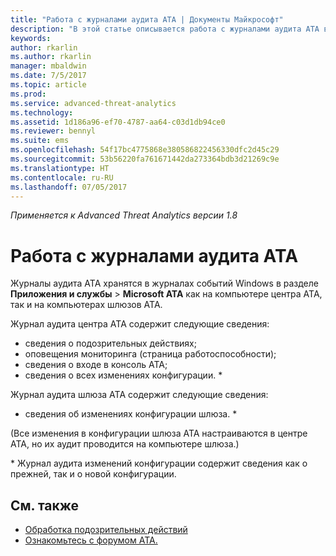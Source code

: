 ```yaml
---
title: "Работа с журналами аудита ATA | Документы Майкрософт"
description: "В этой статье описывается работа с журналами аудита ATA в журнале событий Windows."
keywords: 
author: rkarlin
ms.author: rkarlin
manager: mbaldwin
ms.date: 7/5/2017
ms.topic: article
ms.prod: 
ms.service: advanced-threat-analytics
ms.technology: 
ms.assetid: 1d186a96-ef70-4787-aa64-c03d1db94ce0
ms.reviewer: bennyl
ms.suite: ems
ms.openlocfilehash: 54f17bc4775868e380586822456330dfc2d45c29
ms.sourcegitcommit: 53b56220fa761671442da273364bdb3d21269c9e
ms.translationtype: HT
ms.contentlocale: ru-RU
ms.lasthandoff: 07/05/2017
---
```

*Применяется к Advanced Threat Analytics версии 1.8*

# <a name="working-with-ata-audit-logs"></a>Работа с журналами аудита ATA

Журналы аудита ATA хранятся в журналах событий Windows в разделе **Приложения и службы** > **Microsoft ATA** как на компьютере центра ATA, так и на компьютерах шлюзов ATA.

Журнал аудита центра ATA содержит следующие сведения:
-   сведения о подозрительных действиях;
-   оповещения мониторинга (страница работоспособности);
-   сведения о входе в консоль ATA;
-   сведения о всех изменениях конфигурации. *

Журнал аудита шлюза ATA содержит следующие сведения:
-   сведения об изменениях конфигурации шлюза. * 

(Все изменения в конфигурации шлюза ATA настраиваются в центре ATA, но их аудит проводится на компьютере шлюза.)

* Журнал аудита изменений конфигурации содержит сведения как о прежней, так и о новой конфигурации.


## <a name="see-also"></a>См. также
- [Обработка подозрительных действий](working-with-suspicious-activities.md)
- [Ознакомьтесь с форумом ATA.](https://social.technet.microsoft.com/Forums/security/home?forum=mata)
